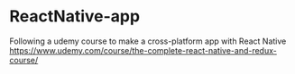# ReactNative-app
Following  a udemy course to make a cross-platform app with React Native
https://www.udemy.com/course/the-complete-react-native-and-redux-course/
